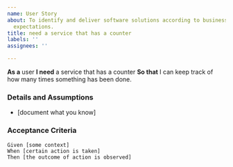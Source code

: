 ```yaml
---
name: User Story
about: To identify and deliver software solutions according to business/ user requirements/
  expectations.
title: need a service that has a counter
labels: ''
assignees: ''

---
```


 **As a** user 
 **I need** a service that has a counter
 **So that** I can keep track of how many times something has been done.  
   
 ### Details and Assumptions
 * [document what you know]
   
 ### Acceptance Criteria  
   
 ```gherkin
 Given [some context]
 When [certain action is taken]
 Then [the outcome of action is observed]
 ```
